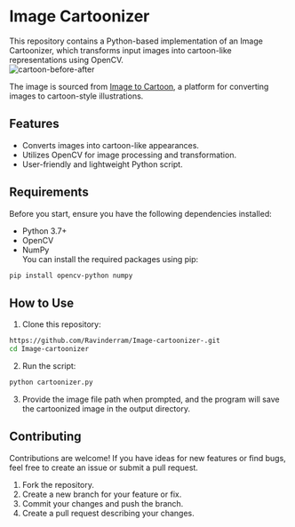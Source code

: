 # Image Cartoonizer
This repository contains a Python-based implementation of an Image Cartoonizer, which transforms input images into cartoon-like representations using OpenCV.<br />
![cartoon-before-after](https://github.com/user-attachments/assets/340f1cb7-92c4-4afe-ba39-7e0620dac0ac)

The image is sourced from [Image to Cartoon](https://imagetocartoon.com/), a platform for converting images to cartoon-style illustrations.

## Features
- Converts images into cartoon-like appearances.
- Utilizes OpenCV for image processing and transformation.
- User-friendly and lightweight Python script.

## Requirements 
Before you start, ensure you have the following dependencies installed:
- Python 3.7+
- OpenCV
- NumPy<br />
You can install the required packages using pip:
``` bash
pip install opencv-python numpy
```
## How to Use
1. Clone this repository:
```bash
https://github.com/Ravinderram/Image-cartoonizer-.git 
cd Image-cartoonizer
```
2. Run the script:
```bash
python cartoonizer.py
```
3. Provide the image file path when prompted, and the program will save the cartoonized image in the output directory.
## Contributing
Contributions are welcome! If you have ideas for new features or find bugs, feel free to create an issue or submit a pull request.
1. Fork the repository.
2. Create a new branch for your feature or fix.
3. Commit your changes and push the branch.
4. Create a pull request describing your changes.
